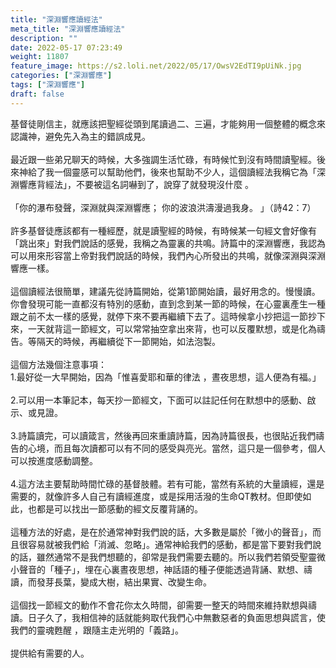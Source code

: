 ```yaml
---
title: "深淵響應讀經法"
meta_title: "深淵響應讀經法"
description: ""
date: 2022-05-17 07:23:49
weight: 11807
feature_image: https://s2.loli.net/2022/05/17/OwsV2EdTI9pUiNk.jpg
categories: ["深淵響應"]
tags: ["深淵響應"]
draft: false
---
```


基督徒剛信主，就應該把聖經從頭到尾讀過二、三遍，才能夠用一個整體的概念來認識神，避免先入為主的錯誤成見。<br />
<br />
最近跟一些弟兄聊天的時候，大多強調生活忙碌，有時候忙到沒有時間讀聖經。後來神給了我一個靈感可以幫助他們，後來也幫助不少人，這個讀經法我稱它為「深淵響應背經法」，不要被這名詞嚇到了，說穿了就發現沒什麼 。<br />
<br />
「你的瀑布發聲，深淵就與深淵響應； 你的波浪洪濤漫過我身。 」（詩42：7）<br />
<br />
許多基督徒應該都有一種經歷，就是讀聖經的時候，有時候某一句經文會好像有「跳出來」對我們說話的感覺，我稱之為靈裏的共鳴。詩篇中的深淵響應，我認為可以用來形容當上帝對我們說話的時候，我們內心所發出的共鳴，就像深淵與深淵響應一樣。<br />
<br />
這個讀經法很簡單，建議先從詩篇開始，從第1節開始讀，最好用念的。慢慢讀。你會發現可能一直都沒有特別的感動，直到念到某一節的時候，在心靈裏產生一種跟之前不太一樣的感覺，就停下來不要再繼續下去了。這時候拿小抄把這一節抄下來，一天就背這一節經文，可以常常抽空拿出來背，也可以反覆默想，或是化為禱告。等隔天的時候，再繼續從下一節開始，如法泡製。<br />
<br />
這個方法幾個注意事項：<br />
1.最好從一大早開始，因為「惟喜愛耶和華的律法 ，晝夜思想，這人便為有福。」<br />
<br />
2.可以用一本筆記本，每天抄一節經文，下面可以註記任何在默想中的感動、啟示、或見證。<br />
<br />
3.詩篇讀完，可以讀箴言，然後再回來重讀詩篇，因為詩篇很長，也很貼近我們禱告的心境，而且每次讀都可以有不同的感受與亮光。當然，這只是一個參考，個人可以按進度感動調整。<br />
<br />
4.這方法主要幫助時間忙碌的基督肢體。若有可能，當然有系統的大量讀經，還是需要的，就像許多人自己有讀經進度，或是採用活潑的生命QT教材。但即使如此，也都是可以找出一節感動的經文反覆背誦的。<br />
<br />
這種方法的好處，是在於通常神對我們說的話，大多數是屬於「微小的聲音」，而且很容易就被我們給「消滅、忽略」。通常神給我們的感動，都是當下要對我們說的話，雖然通常不是我們想聽的，卻常是我們需要去聽的。所以我們若領受聖靈微小聲音的「種子」，埋在心裏晝夜思想，神話語的種子便能透過背誦、默想、禱讀，而發芽長葉，變成大樹，結出果實、改變生命。<br />
<br />
這個找一節經文的動作不會花你太久時間，卻需要一整天的時間來維持默想與禱讀。日子久了，我相信神的話就能夠取代我們心中無數惡者的負面思想與謊言，使我們的靈魂甦醒 ，跟隨主走光明的「義路」。<br />
<br />
提供給有需要的人。
        
